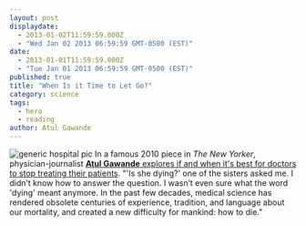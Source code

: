 ```yaml
---
layout: post
displaydate: 
  - 2013-01-02T11:59:59.000Z
  - "Wed Jan 02 2013 06:59:59 GMT-0500 (EST)"
date: 
  - 2013-01-01T11:59:59.000Z
  - "Tue Jan 01 2013 06:59:59 GMT-0500 (EST)"
published: true
title: "When Is it Time to Let Go?"
category: science
tags: 
  - hero
  - reading
author: Atul Gawande
---
```


![generic hospital pic](http://farm5.staticflickr.com/4039/4295768760_4b5d49372e_o.jpg)
In a famous 2010 piece in _The New Yorker_, physician-journalist <a href="http://www.newyorker.com/reporting/2010/08/02/100802fa_fact_gawande?currentPage=all" target="_blank">**Atul Gawande** explores if and when it's best for doctors to stop treating their patients</a>. 
"'Is she dying?' one of the sisters asked me. I didn’t know how to answer the question. I wasn’t even sure what the word 'dying' meant anymore. In the past few decades, medical science has rendered obsolete centuries of experience, tradition, and language about our mortality, and created a new difficulty for mankind: how to die."